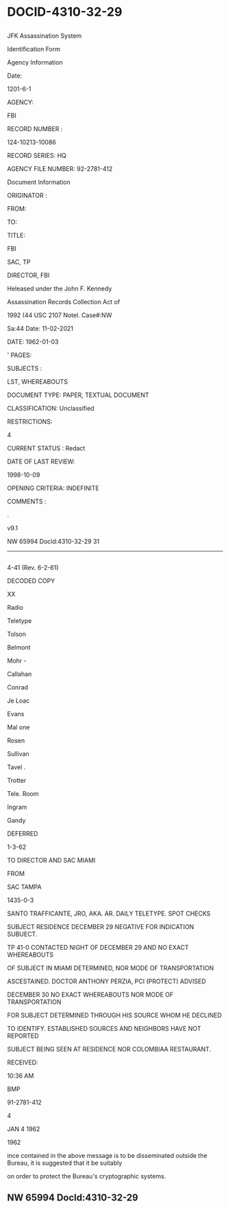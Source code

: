 # DOCID-4310-32-29

##
JFK Assassination System

Identification Form

Agency Information

Date:

1201-6-1

AGENCY:

FBI

RECORD NUMBER :

124-10213-10086

RECORD SERIES: HQ

AGENCY FILE NUMBER: 92-2781-412

Document Information

ORIGINATOR :

FROM:

TO:

TITLE:

FBI

SAC, TP

DIRECTOR, FBI

Heleased under the John F. Kennedy

Assassination Records Collection Act of

1992 (44 USC 2107 Notel. Case#:NW

Sa:44 Date: 11-02-2021

DATE: 1962-01-03

' PAGES:

SUBJECTS :

LST, WHEREABOUTS

DOCUMENT TYPE: PAPER, TEXTUAL DOCUMENT

CLASSIFICATION: Unclassified

RESTRICTIONS:

4

CURRENT STATUS : Redact

DATE OF LAST REVIEW:

1998-10-09

OPENING CRITERIA: INDEFINITE

COMMENTS :

.

v9.1

NW 65994 Docld:4310-32-29
31

---

##
4-41 (Rev. 6-2-61)

DECODED COPY

XX

Radio

Teletype

Tolson

Belmont

Mohr -

Callahan

Conrad

Je Loac

Evans

Mal one

Rosen

Sullivan

Tavel .

Trotter

Tele. Room

Ingram

Gandy

DEFERRED

1-3-62

TO DIRECTOR AND SAC MIAMI

FROM

SAC TAMPA

1435-0-3

SANTO TRAFFICANTE, JRO, AKA. AR. DAILY TELETYPE. SPOT CHECKS

SUBJECT RESIDENCE DECEMBER 29 NEGATIVE FOR INDICATION SUBUECT.

TP 41-0 CONTACTED NIGHT OF DECEMBER 29 AND NO EXACT WHEREABOUTS

OF SUBJECT IN MIAMI DETERMINED, NOR MODE OF TRANSPORTATION

ASCESTAINED. DOCTOR ANTHONY PERZIA, PCI (PROTECT) ADVISED

DECEMBER 30 NO EXACT WHEREABOUTS NOR MODE OF TRANSPORTATION

FOR SUBJECT DETERMINED THROUGH HIS SOURCE WHOM HE DECLINED

TO IDENTIFY. ESTABLISHED SOURCES AND NEIGHBORS HAVE NOT REPORTED

SUBJECT BEING SEEN AT RESIDENCE NOR COLOMBIAA RESTAURANT.

RECEIVED:

10:36 AM

BMP

91-2781-412

4

JAN 4 1962

1962

ince contained in the above message is to be disseminated outside the Bureau, it is suggested that it be suitably

on order to protect the Bureau's cryptographic systems.

NW 65994 Docld:4310-32-29
---

